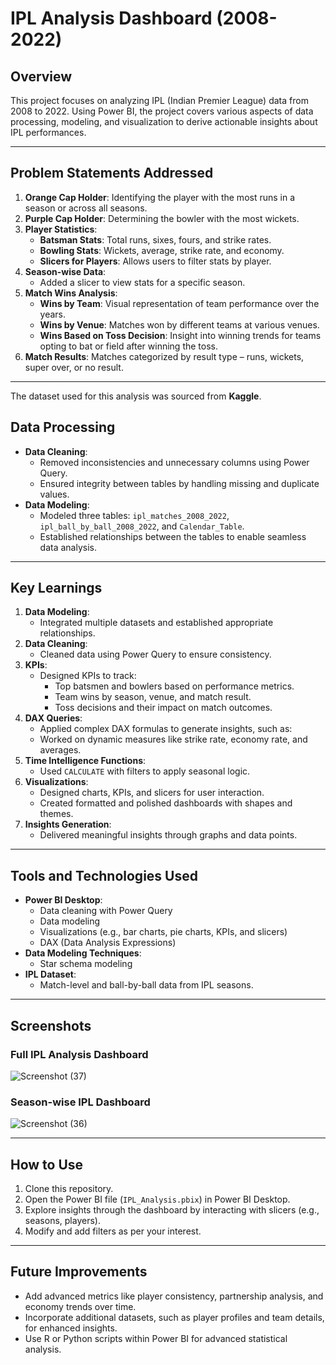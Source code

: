 # IPL Analysis Dashboard (2008-2022)

## Overview

This project focuses on analyzing IPL (Indian Premier League) data from 2008 to 2022. Using Power BI, the project covers various aspects of data processing, modeling, and visualization to derive actionable insights about IPL performances.

---

## Problem Statements Addressed

1. **Orange Cap Holder**: Identifying the player with the most runs in a season or across all seasons.
2. **Purple Cap Holder**: Determining the bowler with the most wickets.
3. **Player Statistics**: 
   - **Batsman Stats**: Total runs, sixes, fours, and strike rates.
   - **Bowling Stats**: Wickets, average, strike rate, and economy.
   - **Slicers for Players**: Allows users to filter stats by player.
4. **Season-wise Data**:
   - Added a slicer to view stats for a specific season.
5. **Match Wins Analysis**:
   - **Wins by Team**: Visual representation of team performance over the years.
   - **Wins by Venue**: Matches won by different teams at various venues.
   - **Wins Based on Toss Decision**: Insight into winning trends for teams opting to bat or field after winning the toss.
6. **Match Results**: Matches categorized by result type – runs, wickets, super over, or no result.

---
 The dataset used for this analysis was sourced from **Kaggle**.
 
## Data Processing

- **Data Cleaning**:
  - Removed inconsistencies and unnecessary columns using Power Query.
  - Ensured integrity between tables by handling missing and duplicate values.
- **Data Modeling**:
  - Modeled three tables: `ipl_matches_2008_2022`, `ipl_ball_by_ball_2008_2022`, and `Calendar_Table`.
  - Established relationships between the tables to enable seamless data analysis.

---

## Key Learnings

1. **Data Modeling**:
   - Integrated multiple datasets and established appropriate relationships.
2. **Data Cleaning**:
   - Cleaned data using Power Query to ensure consistency.
3. **KPIs**:
   - Designed KPIs to track:
     - Top batsmen and bowlers based on performance metrics.
     - Team wins by season, venue, and match result.
     - Toss decisions and their impact on match outcomes.
4. **DAX Queries**:
   - Applied complex DAX formulas to generate insights, such as:
   - Worked on dynamic measures like strike rate, economy rate, and averages.
5. **Time Intelligence Functions**:
   - Used `CALCULATE` with filters to apply seasonal logic.
6. **Visualizations**:
   - Designed charts, KPIs, and slicers for user interaction.
   - Created formatted and polished dashboards with shapes and themes.
7. **Insights Generation**:
   - Delivered meaningful insights through graphs and data points.

---

## Tools and Technologies Used

- **Power BI Desktop**:
  - Data cleaning with Power Query
  - Data modeling
  - Visualizations (e.g., bar charts, pie charts, KPIs, and slicers)
  - DAX (Data Analysis Expressions)
- **Data Modeling Techniques**:
  - Star schema modeling
- **IPL Dataset**:
  - Match-level and ball-by-ball data from IPL seasons.

---

## Screenshots

### Full IPL Analysis Dashboard

![Screenshot (37)](https://github.com/user-attachments/assets/fa9352fd-fc12-4eeb-9286-bfa7e9cdfeaa)


### Season-wise IPL Dashboard

![Screenshot (36)](https://github.com/user-attachments/assets/ced1c635-0cca-4667-bd83-633d86356c44)


---

## How to Use

1. Clone this repository.
2. Open the Power BI file (`IPL_Analysis.pbix`) in Power BI Desktop.
3. Explore insights through the dashboard by interacting with slicers (e.g., seasons, players).
4. Modify and add filters as per your interest.

---

## Future Improvements

- Add advanced metrics like player consistency, partnership analysis, and economy trends over time.
- Incorporate additional datasets, such as player profiles and team details, for enhanced insights.
- Use R or Python scripts within Power BI for advanced statistical analysis.



